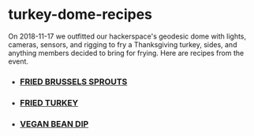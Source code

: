 # turkey-dome-recipes
On 2018-11-17 we outfitted our hackerspace's geodesic dome with lights, cameras, sensors, and rigging to fry a Thanksgiving turkey, sides, and anything members decided to bring for frying. Here are recipes from the event.

 * ### [FRIED BRUSSELS SPROUTS](recipes/fried-brussels-sprouts.md "fried brussels sprouts recipe")
 * ### [FRIED TURKEY](recipes/fried-turkey.md "fried turkey recipe")
 * ### [VEGAN BEAN DIP](recipes/vegan-bean-dip.md "vegan bean dip")
